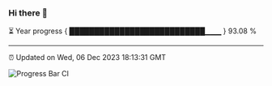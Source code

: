### Hi there 👋

⏳ Year progress { ███████████████████████████▁▁▁ } 93.08 %

---

⏰ Updated on Wed, 06 Dec 2023 18:13:31 GMT

![Progress Bar CI](https://github.com/liununu/liununu/workflows/Progress%20Bar%20CI/badge.svg)
